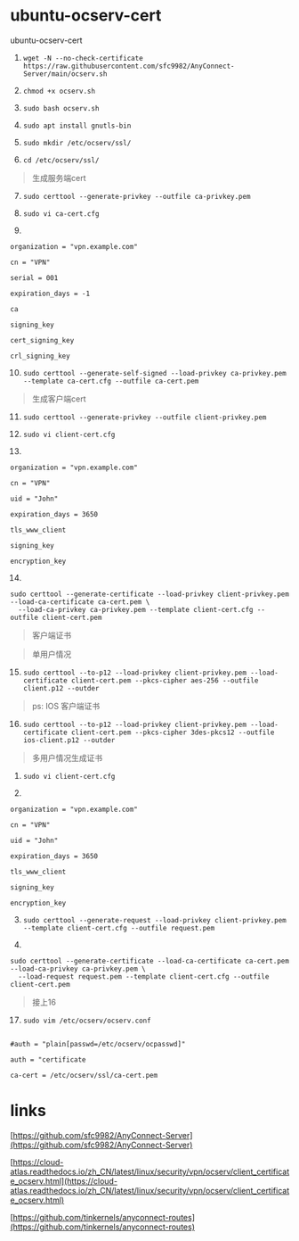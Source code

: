 # ubuntu-ocserv-cert
ubuntu-ocserv-cert

1. `wget -N --no-check-certificate https://raw.githubusercontent.com/sfc9982/AnyConnect-Server/main/ocserv.sh`

2. `chmod +x ocserv.sh`

3. `sudo bash ocserv.sh`

4. `sudo apt install gnutls-bin`

5. `sudo mkdir /etc/ocserv/ssl/`

6. `cd /etc/ocserv/ssl/`

> 生成服务端cert

7. `sudo certtool --generate-privkey --outfile ca-privkey.pem`

8. `sudo vi ca-cert.cfg`

9. 
```
organization = "vpn.example.com"

cn = "VPN"

serial = 001

expiration_days = -1

ca

signing_key

cert_signing_key

crl_signing_key
```


10. `sudo certtool --generate-self-signed --load-privkey ca-privkey.pem --template ca-cert.cfg --outfile ca-cert.pem`

> 生成客户端cert

11. `sudo certtool --generate-privkey --outfile client-privkey.pem`

12. `sudo vi client-cert.cfg`

13. 
```
organization = "vpn.example.com"

cn = "VPN"

uid = "John"

expiration_days = 3650

tls_www_client

signing_key

encryption_key
```


14.
``` 
sudo certtool --generate-certificate --load-privkey client-privkey.pem --load-ca-certificate ca-cert.pem \ 
  --load-ca-privkey ca-privkey.pem --template client-cert.cfg --outfile client-cert.pem 
```

> 客户端证书 

> 单用户情况

15. `sudo certtool --to-p12 --load-privkey client-privkey.pem --load-certificate client-cert.pem --pkcs-cipher aes-256 --outfile client.p12 --outder`

> ps: IOS 客户端证书

16. `sudo certtool --to-p12 --load-privkey client-privkey.pem --load-certificate client-cert.pem --pkcs-cipher 3des-pkcs12 --outfile ios-client.p12 --outder`


> 多用户情况生成证书

1. `sudo vi client-cert.cfg`

2. 
```
organization = "vpn.example.com"

cn = "VPN"

uid = "John"

expiration_days = 3650

tls_www_client

signing_key

encryption_key
```

3. `sudo certtool --generate-request --load-privkey client-privkey.pem --template client-cert.cfg --outfile request.pem`

4. 
```
sudo certtool --generate-certificate --load-ca-certificate ca-cert.pem --load-ca-privkey ca-privkey.pem \ 
  --load-request request.pem --template client-cert.cfg --outfile client-cert.pem   
```
    

> 接上16

17. `sudo vim /etc/ocserv/ocserv.conf`

```

#auth = "plain[passwd=/etc/ocserv/ocpasswd]"

auth = "certificate

ca-cert = /etc/ocserv/ssl/ca-cert.pem
```

    
# links
[https://github.com/sfc9982/AnyConnect-Server](https://github.com/sfc9982/AnyConnect-Server)

[https://cloud-atlas.readthedocs.io/zh_CN/latest/linux/security/vpn/ocserv/client_certificate_ocserv.html](https://cloud-atlas.readthedocs.io/zh_CN/latest/linux/security/vpn/ocserv/client_certificate_ocserv.html)

[https://github.com/tinkernels/anyconnect-routes](https://github.com/tinkernels/anyconnect-routes)

